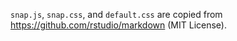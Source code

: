 `snap.js`, `snap.css`, and `default.css` are copied from https://github.com/rstudio/markdown
(MIT License).
